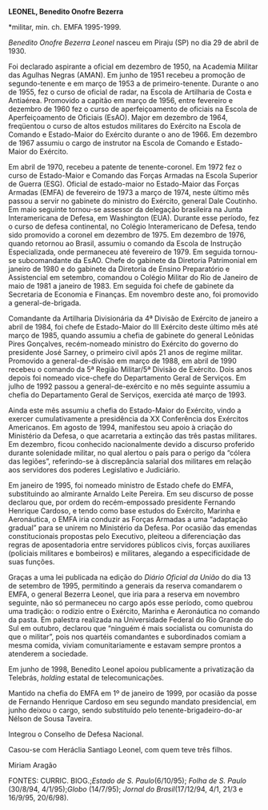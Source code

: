 **LEONEL, Benedito Onofre Bezerra**

\*militar, min. ch. EMFA 1995-1999.

*Benedito Onofre Bezerra Leonel* nasceu em Piraju (SP) no dia 29 de
abril de 1930.

Foi declarado aspirante a oficial em dezembro de 1950, na Academia
Militar das Agulhas Negras (AMAN). Em junho de 1951 recebeu a promoção
de segundo-tenente e em março de 1953 a de primeiro-tenente. Durante o
ano de 1955, fez o curso de oficial de radar, na Escola de Artilharia de
Costa e Antiaérea. Promovido a capitão em março de 1956, entre fevereiro
e dezembro de 1960 fez o curso de aperfeiçoamento de oficiais na Escola
de Aperfeiçoamento de Oficiais (EsAO). Major em dezembro de 1964,
freqüentou o curso de altos estudos militares do Exército na Escola de
Comando e Estado-Maior do Exército durante o ano de 1966. Em dezembro de
1967 assumiu o cargo de instrutor na Escola de Comando e Estado-Maior do
Exército.

Em abril de 1970, recebeu a patente de tenente-coronel. Em 1972 fez o
curso de Estado-Maior e Comando das Forças Armadas na Escola Superior de
Guerra (ESG). Oficial de estado-maior no Estado-Maior das Forças Armadas
(EMFA) de fevereiro de 1973 a março de 1974, neste último mês passou a
servir no gabinete do ministro do Exército, general Dale Coutinho. Em
maio seguinte tornou-se assessor da delegação brasileira na Junta
Interamericana de Defesa, em Washington (EUA). Durante esse período, fez
o curso de defesa continental, no Colégio Interamericano de Defesa,
tendo sido promovido a coronel em dezembro de 1975. Em dezembro de 1976,
quando retornou ao Brasil, assumiu o comando da Escola de Instrução
Especializada, onde permaneceu até fevereiro de 1979. Em seguida
tornou-se subcomandante da EsAO. Chefe do gabinete da Diretoria
Patrimonial em janeiro de 1980 e do gabinete da Diretoria de Ensino
Preparatório e Assistencial em setembro, comandou o Colégio Militar do
Rio de Janeiro de maio de 1981 a janeiro de 1983. Em seguida foi chefe
de gabinete da Secretaria de Economia e Finanças. Em novembro deste ano,
foi promovido a general-de-brigada.

Comandante da Artilharia Divisionária da 4ª Divisão de Exército de
janeiro a abril de 1984, foi chefe de Estado-Maior do III Exército deste
último mês até março de 1985, quando assumiu a chefia de gabinete do
general Leônidas Pires Gonçalves, recém-nomeado ministro do Exército do
governo do presidente José Sarney, o primeiro civil após 21 anos de
regime militar. Promovido a general-de-divisão em março de 1988, em
abril de 1990 recebeu o comando da 5ª Região Militar/5ª Divisão de
Exército. Dois anos depois foi nomeado vice-chefe do Departamento Geral
de Serviços. Em julho de 1992 passou a general-de-exército e no mês
seguinte assumiu a chefia do Departamento Geral de Serviços, exercida
até março de 1993.

Ainda este mês assumiu a chefia do Estado-Maior do Exército, vindo a
exercer cumulativamente a presidência da XX Conferência dos Exércitos
Americanos. Em agosto de 1994, manifestou seu apoio à criação do
Ministério da Defesa, o que acarretaria a extinção das três pastas
militares. Em dezembro, ficou conhecido nacionalmente devido a discurso
proferido durante solenidade militar, no qual alertou o país para o
perigo da “cólera das legiões”, referindo-se à discrepância salarial dos
militares em relação aos servidores dos poderes Legislativo e
Judiciário.

Em janeiro de 1995, foi nomeado ministro de Estado chefe do EMFA,
substituindo ao almirante Arnaldo Leite Pereira. Em seu discurso de
posse declarou que, por ordem do recém-empossado presidente Fernando
Henrique Cardoso, e tendo como base estudos do Exército, Marinha e
Aeronáutica, o EMFA iria conduzir as Forças Armadas a uma “adaptação
gradual” para se unirem no Ministério da Defesa. Por ocasião das emendas
constitucionais propostas pelo Executivo, pleiteou a diferenciação das
regras de aposentadoria entre servidores públicos civis, forças
auxiliares (policiais militares e bombeiros) e militares, alegando a
especificidade de suas funções.

Graças a uma lei publicada na edição do *Diário Oficial* *da União* do
dia 13 de setembro de 1995, permitindo a generais da reserva comandarem
o EMFA, o general Bezerra Leonel, que iria para a reserva em novembro
seguinte, não só permaneceu no cargo após esse período, como quebrou uma
tradição: o rodízio entre o Exército, Marinha e Aeronáutica no comando
da pasta. Em palestra realizada na Universidade Federal do Rio Grande do
Sul em outubro, declarou que “ninguém é mais socialista ou comunista do
que o militar”, pois nos quartéis comandantes e subordinados comiam a
mesma comida, viviam comunitariamente e estavam sempre prontos a
atenderem a sociedade.

Em junho de 1998, Benedito Leonel apoiou publicamente a privatização da
Telebrás, *holding* estatal de telecomunicações.

Mantido na chefia do EMFA em 1º de janeiro de 1999, por ocasião da posse
de Fernando Henrique Cardoso em seu segundo mandato presidencial, em
junho deixou o cargo, sendo substituído pelo tenente-brigadeiro-do-ar
Nélson de Sousa Taveira.

Integrou o Conselho de Defesa Nacional.

Casou-se com Heráclia Santiago Leonel, com quem teve três filhos.

Miriam Aragão

FONTES: CURRIC. BIOG.;*Estado de S. Paulo*(6/10/95); *Folha de S. Paulo*
(30/8/94, 4/1/95);*Globo* (14/7/95); *Jornal do Brasil*(17/12/94, 4/1,
21/3 e 16/9/95, 20/6/98).

 
